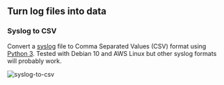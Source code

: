 ## Turn log files into data

### Syslog to CSV
Convert a [syslog](https://tools.ietf.org/html/rfc5424) file to Comma Separated Values (CSV) format using [Python 3](https://python.org).  Tested with Debian 10 and AWS Linux but other syslog formats will probably work.

![syslog-to-csv](https://github.com/gm3dmo/syslog-to-csv/actions/workflows/syslog-to-csv.yml/badge.svg)



